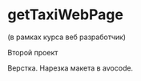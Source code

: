 # getTaxiWebPage
(в рамках курса веб разработчик)

Второй проект 

Верстка. Нарезка макета в avocode.
